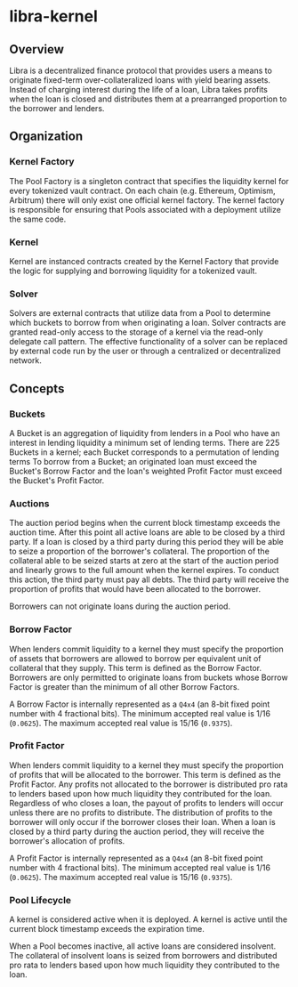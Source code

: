 # libra-kernel

## Overview

Libra is a decentralized finance protocol that provides users a means to originate fixed-term over-collateralized loans with yield bearing assets. Instead of charging interest during the life of a loan, Libra takes profits  when the loan is closed and distributes them at a prearranged proportion to the borrower and lenders.

## Organization

### Kernel Factory

The Pool Factory is a singleton contract that specifies the liquidity kernel for every tokenized vault contract. On each chain (e.g. Ethereum, Optimism, Arbitrum) there will only exist one official kernel factory. The kernel factory is responsible for ensuring that Pools associated with a deployment utilize the same code.

### Kernel

Kernel are instanced contracts created by the Kernel Factory that provide the logic for supplying and borrowing liquidity for a tokenized vault.

### Solver

Solvers are external contracts that utilize data from a Pool to determine which buckets to borrow from when originating a loan. Solver contracts are granted read-only access to the storage of a kernel via the read-only delegate call pattern. The effective functionality of a solver can be replaced by external code run by the user or through a centralized or decentralized network.

## Concepts

### Buckets

A Bucket is an aggregation of liquidity from lenders in a Pool who have an interest in lending liquidity a minimum set of lending terms. There are 225 Buckets in a kernel; each Bucket corresponds to a permutation of lending terms  To borrow from a Bucket; an originated loan must exceed the Bucket's Borrow Factor and the loan's weighted Profit Factor must exceed the Bucket's Profit Factor.

### Auctions

The auction period begins when the current block timestamp exceeds the auction time. After this point all active loans are able to be closed by a third party. If a loan is closed by a third party during this period they will be able to seize a proportion of the borrower's collateral. The proportion of the collateral able to be seized starts at zero at the start of the auction period and linearly grows to the full amount when the kernel expires. To conduct this action, the third party must pay all debts. The third party will receive the proportion of profits that would have been allocated to the borrower.

Borrowers can not originate loans during the auction period.

### Borrow Factor

When lenders commit liquidity to a kernel they must specify the proportion of assets that borrowers are allowed to borrow per equivalent unit of collateral that they supply. This term is defined as the Borrow Factor. Borrowers are only permitted to originate loans from buckets whose Borrow Factor is greater than the minimum of all other Borrow Factors. 

A Borrow Factor is internally represented as a `Q4x4` (an 8-bit  fixed point number with 4 fractional bits). The minimum accepted real value is 1/16 (`0.0625`). The maximum accepted real value is 15/16 (`0.9375`).

### Profit Factor

When lenders commit liquidity to a kernel they must specify the proportion of profits that will be allocated to the borrower. This term is defined as the Profit Factor. Any profits not allocated to the borrower is distributed pro rata to lenders based upon how much liquidity they contributed for the loan. Regardless of who closes a loan, the payout of profits to lenders will occur unless there are no profits to distribute. The distribution of profits to the borrower will only occur if the borrower closes their loan. When a loan is closed by a third party during the auction period, they will receive the borrower's allocation of profits.


A Profit Factor is internally represented as a `Q4x4` (an 8-bit  fixed point number with 4 fractional bits). The minimum accepted real value is 1/16 (`0.0625`). The maximum accepted real value is 15/16 (`0.9375`).

### Pool Lifecycle

A kernel is considered active when it is deployed. A kernel is active until the current block timestamp exceeds the expiration time.

When a Pool becomes inactive, all active loans are considered insolvent. The collateral of insolvent loans is seized from borrowers and distributed pro rata to lenders based upon how much liquidity they contributed to the loan.